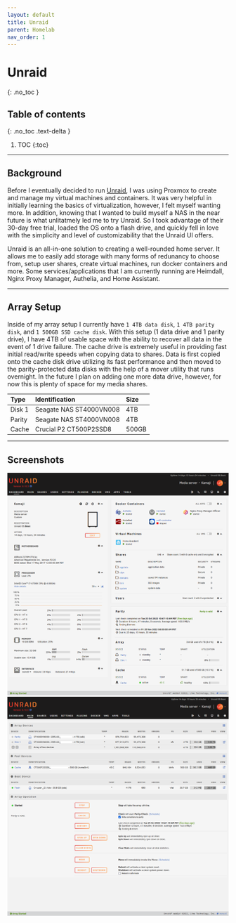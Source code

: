 ```yaml
---
layout: default
title: Unraid
parent: Homelab
nav_order: 1
---
```


# Unraid
{: .no_toc }

## Table of contents
{: .no_toc .text-delta }

1. TOC
{:toc}

---

## Background
Before I eventually decided to run [Unraid](https://unraid.net/), I was using Proxmox to create and manage my virtual machines and containers. It was very helpful in initially learning the basics of virtualization, however, I felt myself wanting more. In addition, knowing that I wanted to build myself a NAS in the near future is what unlitatmely led me to try Unraid. So I took advantage of their 30-day free trial, loaded the OS onto a flash drive, and quickly fell in love with the simplicity and level of customizability that the Unraid UI offers.

Unraid is an all-in-one solution to creating a well-rounded home server. It allows me to easily add storage with many forms of redunancy to choose from, setup user shares, create virtual machines, run docker containers and more. Some services/applications that I am currently running are Heimdall, Nginx Proxy Manager, Authelia, and Home Assistant.

---

## Array Setup
Inside of my array setup I currently have `1 4TB data disk`, `1 4TB parity disk`, and `1 500GB SSD cache disk`. With this setup (1 data drive and 1 parity drive), I have 4TB of usable space with the ability to recover all data in the event of 1 drive failure. The cache drive is extremely useful in providing fast initial read/write speeds when copying data to shares. Data is first copied onto the cache disk drive utilizing its fast performance and then moved to the parity-protected data disks with the help of a mover utility that runs overnight. In the future I plan on adding one more data drive, however, for now this is plenty of space for my media shares.


| Type        | Identification             | Size    |
|:------------|:---------------------------|:--------|
| Disk 1      | Seagate NAS ST4000VN008    | 4TB     |
| Parity      | Seagate NAS ST4000VN008    | 4TB     |
| Cache       | Crucial P2 CT500P2SSD8     | 500GB   |

---

## Screenshots
<div class="code-example">
<img src="/assets/images/unraid_dash.png" alt="Unraid Dashboard Page"> 
<img src="/assets/images/unraid_main_edited.png" alt="Unraid Main Page">
</div>
